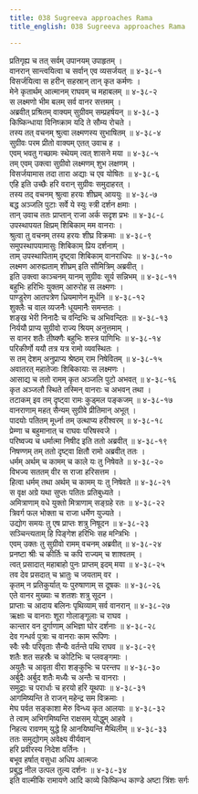```yaml
---
title: 038 Sugreeva approaches Rama
title_english: 038 Sugreeva approaches Rama

---
```

<div class="audioEmbed"  caption="श्रीराम-हरिसीताराममूर्ति-घनपाठिभ्यां वचनम्" src="https://archive.org/download/Ramayana-recitation-Sriram-harisItArAmamUrti-Ghanapaati-v2/Kanda_4/Kanda_4_KSK-038-Rama_Sugreeva_Samvadhaha.mp3"></div>

प्रतिगृह्य च तत् सर्वम् उपानयम् उपाहृतम् ।  
वानरान् सान्त्वयित्वा च सर्वान् एव व्यसर्जयत् ॥ ४-३८-१  
विसर्जयित्वा स हरीन् सहस्रान् तान् कृत कर्मणः ।  
मेने कृतार्थम् आत्मानम् राघवम् च महाबलम् ॥ ४-३८-२  
स लक्ष्मणो भीम बलम् सर्व वानर सत्तमम् ।  
अब्रवीत् प्रश्रितम् वाक्यम् सुग्रीवम् सम्प्रहर्षयन् ॥ ४-३८-३  
किष्किन्धाया विनिष्क्राम यदि ते सौम्य रोचते ।  
तस्य तत् वचनम् श्रुत्वा लक्ष्मणस्य सुभाषितम् ॥ ४-३८-४  
सुग्रीवः परम प्रीतो वाक्यम् एतत् उवाच ह ।  
एवम् भवतु गच्छामः स्थेयम् त्वत् शासने मया ॥ ४-३८-५  
तम् एवम् उक्त्वा सुग्रीवो लक्ष्मणम् शुभ लक्षणम् ।  
विसर्जयामास तदा तारा अद्याः च एव योषितः ॥ ४-३८-६  
एहि इति उच्छैः हरि वरान् सुग्रीवः समुदाहरत् ।  
तस्य तद् वचनम् श्रुत्वा हरयः शीघ्रम् आययुः ॥ ४-३८-७  
बद्ध अञ्जलि पुटाः सर्वे ये स्युः स्त्री दर्शन क्षमाः ।  
तान् उवाच ततः प्राप्तान् राजा अर्क सदृश प्रभः ॥ ४-३८-८  
उपस्थापयत क्षिप्रम् शिबिकाम् मम वानराः ।  
श्रुत्वा तु वचनम् तस्य हरयः शीघ्र विक्रमाः ॥ ४-३८-९  
समुपस्थापयामासुः शिबिकाम् प्रिय दर्शनाम् ।  
ताम् उपस्थापिताम् दृष्ट्वा शिबिकाम् वानराधिपः ॥ ४-३८-१०  
लक्ष्मण आरुह्यताम् शीघ्रम् इति सौमित्रिम् अब्रवीत् ।  
इति उक्त्वा काञ्चनम् यानम् सुग्रीवः सूर्य सन्निभम् ॥ ४-३८-११  
बहुभिः हरिभिः युक्तम् आरुरोह स लक्ष्मणः ।  
पाण्डुरेण आतपत्रेण ध्रियमाणेन मूर्धनि ॥ ४-३८-१२  
शुक्लैः च वाल व्यजनैः धूयमानैः समन्ततः ।  
शङ्ख भेरी निनादैः च वन्दिभिः च अभिवन्दितः ॥ ४-३८-१३  
निर्ययौ प्राप्य सुग्रीवो राज्य श्रियम् अनुत्तमाम् ।  
स वानर शतैः तीष्क्णैः बहुभिः शस्त्र पाणिभिः ॥ ४-३८-१४  
परिकीर्णो ययौ तत्र यत्र रामो व्यवस्थितः ।  
स तम् देशम् अनुप्राप्य श्रेष्ठम् राम निषेवितम् ॥ ४-३८-१५  
अवातरत् महातेजाः शिबिकायाः स लक्ष्मणः ।  
आसाद्य च ततो रामम् कृत अञ्जलि पुटो अभवत् ॥ ४-३८-१६  
कृत अञ्जलौ स्थिते तस्मिन् वानराः च अभवन् तथा ।  
तटाकम् इव तम् दृष्ट्वा रामः कुड्मल पङ्कजम् ॥ ४-३८-१७  
वानराणाम् महत् सैन्यम् सुग्रीवे प्रीतिमान् अभूत् ।  
पादयोः पतितम् मूर्ध्ना तम् उत्थाप्य हरीश्वरम् ॥ ४-३८-१८  
प्रेम्णा च बहुमानात् च राघवः परिषस्वजे ।  
परिष्वज्य च धर्मात्मा निषीद इति ततो अब्रवीत् ॥ ४-३८-१९  
निषण्णम् तम् ततो दृष्ट्वा क्षितौ रामो अब्रवीत् ततः ।  
धर्मम् अर्थम् च कामम् च काले यः तु निषेवते ॥ ४-३८-२०  
विभज्य सततम् वीर स राजा हरिसत्तम ।  
हित्वा धर्मम् तथा अर्थम् च कामम् यः तु निषेवते ॥ ४-३८-२१  
स वृक्ष अग्रे यथा सुप्तः पतितः प्रतिबुध्यते ।  
अमित्राणाम् वधे युक्तो मित्राणाम् सङ्ग्रहे रतः ॥ ४-३८-२२  
त्रिवर्ग फल भोक्ता च राजा धर्मेण युज्यते ।  
उद्योग समयः तु एष प्राप्तः शत्रु निषूदन ॥ ४-३८-२३  
सञ्चिन्त्यताम् हि पिङ्गेश हरिभिः सह मन्त्रिभिः ।  
एवम् उक्तः तु सुग्रीवो रामम् वचनम् अब्रवीत् ॥ ४-३८-२४  
प्रनष्टा श्रीः च कीर्तिः च कपि राज्यम् च शाश्वतम् ।  
त्वत् प्रसादात् महाबाहो पुनः प्राप्तम् इदम् मया ॥ ४-३८-२५  
तव देव प्रसदात् च भ्रातुः च जयताम् वर ।  
कृतम् न प्रतिकुर्यात् यः पुरुषाणाम् स दूषकः ॥ ४-३८-२६  
एते वानर मुख्याः च शतशः शत्रु सूदन ।  
प्राप्ताः च आदाय बलिनः पृथिव्याम् सर्व वानरान् ॥ ४-३८-२७  
ऋक्षाः च वानराः शूरा गोलाङ्गूलाः च राघव ।  
कान्तार वन दुर्गाणाम् अभिज्ञा घोर दर्शनाः ॥ ४-३८-२८  
देव गन्धर्व पुत्राः च वानराः काम रूपिणः ।  
स्वैः स्वैः परिवृताः सैन्यैः वर्तन्ते पथि राघव ॥ ४-३८-२९  
शतैः शत सहस्रैः च कोटिभिः च प्लवङ्गमाः ।  
अयुतैः च आवृता वीरा शङ्कुभिः च परन्तप ॥ ४-३८-३०  
अर्बुदैः अर्बुद शतैः मध्यैः च अन्तैः च वानराः ।  
समुद्राः च परार्धाः च हरयो हरि यूथपाः ॥ ४-३८-३१  
आगमिष्यन्ति ते राजन् महेन्द्र सम विक्रमाः ।  
मेघ पर्वत सङ्काशा मेरु विन्ध्य कृत आलयाः ॥ ४-३८-३२  
ते त्वाम् अभिगमिष्यन्ति राक्षसम् योद्धुम् आहवे ।  
निहत्य रावणम् युद्धे हि आनयिष्यन्ति मैथिलीम् ॥ ४-३८-३३  
ततः समुद्योगम् अवेक्ष्य वीर्यवान्  
हरि प्रवीरस्य निदेश वर्तिनः ।  
बभूव हर्षात् वसुधा अधिप आत्मजः  
प्रबुद्ध नील उत्पल तुल्य दर्शनः ॥ ४-३८-३४  
इति वाल्मीकि रामायणे आदि काव्ये किष्किन्ध काण्डे अष्टा त्रिंशः सर्गः
